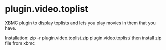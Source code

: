 plugin.video.toplist
====================

XBMC plugin to display toplists and lets you play movies in them that you have.

Installation:
zip -r plugin.video.toplist.zip plugin.video.toplist/
then install zip file from xbmc
